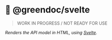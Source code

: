 # 🌿 @greendoc/svelte

> WORK IN PROGRESS / NOT READY FOR USE

_Renders the API model in HTML, using [Svelte](https://svelte.dev/)._
